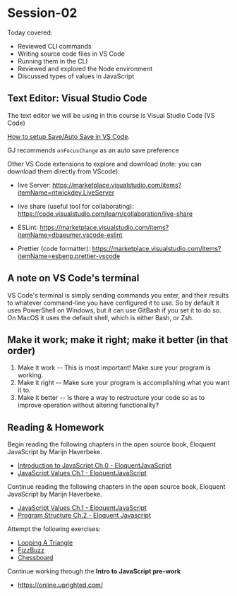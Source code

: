 # Session-02

Today covered:

- Reviewed CLI commands
- Writing source code files in VS Code
- Running them in the CLI
- Reviewed and explored the Node environment
- Discussed types of values in JavaScript

## Text Editor: Visual Studio Code

The text editor we will be using in this course is Visual Studio Code (VS Code)

[How to setup Save/Auto Save in VS Code](https://code.visualstudio.com/docs/editor/codebasics#:~:text=By%20default%2C%20VS%20Code%20requires,when%20focus%20leaves%20the%20editor).


GJ recommends `onFocusChange` as an auto save preference

Other VS Code extensions to explore and download (note: you can download them directly from VScode):

- live Server: 
https://marketplace.visualstudio.com/items?itemName=ritwickdey.LiveServer

- live share (useful tool for collaborating): 
https://code.visualstudio.com/learn/collaboration/live-share

- ESLint:
https://marketplace.visualstudio.com/items?itemName=dbaeumer.vscode-eslint

- Prettier (code formatter):
https://marketplace.visualstudio.com/items?itemName=esbenp.prettier-vscode


## A note on VS Code's terminal

VS Code's terminal is simply sending commands you enter, and their results to whatever command-line you have configured it to use. So by default it uses PowerShell on Windows, but it can use GitBash if you set it to do so. On MacOS it uses the default shell, which is either Bash, or Zsh.

## Make it work; make it right; make it better (in that order)

1. Make it work -- This is most important! Make sure your program is working.
2. Make it right -- Make sure your program is accomplishing what you want it to.
3. Make it better -- Is there a way to restructure your code so as to improve operation without altering functionality?


## Reading & Homework

Begin reading the following chapters in the open source book, Eloquent JavaScript by Marijn Haverbeke.

- [Introduction to JavaScript Ch.0 - EloquentJavaScript](https://eloquentjavascript.net/00_intro.html)
- [JavaScript Values Ch.1 - EloquentJavaScript](https://eloquentjavascript.net/01_values.html)

Continue reading the following chapters in the open source book, Eloquent JavaScript by Marijn Haverbeke.

- [JavaScript Values Ch.1 - EloquentJavaScript](https://eloquentjavascript.net/01_values.html)
- [Program Structure Ch.2 - Eloquent Javascript](https://eloquentjavascript.net/02_program_structure.html)

Attempt the following exercises:

- [Looping A Triangle](https://eloquentjavascript.net/02_program_structure.html#i_umoXp9u0e7)
- [FizzBuzz](https://eloquentjavascript.net/02_program_structure.html#i_rebKE3gdjV)
- [Chessboard](https://eloquentjavascript.net/02_program_structure.html#i_swb9JBtSQQ)

Continue working through the **Intro to JavaScript pre-work**

- <https://online.uprighted.com/>

